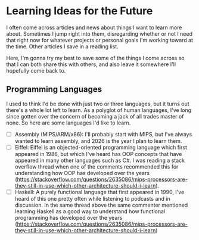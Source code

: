 # Learning Ideas for the Future
I often come across articles and news about things I want to learn more about. Sometimes I jump right into them, disregarding whether or not I need that right now for whatever projects or personal goals I'm working toward at the time. Other articles I save in a reading list. 

Here, I'm gonna try my best to save some of the things I come across so that I can both share this with others, and also leave it somewhere I'll hopefully come back to.

## Programming Languages
I used to think I'd be done with just two or three languages, but it turns out there's a whole lot left to learn. As a polyglot of human languages, I've long since gotten over the concern of becoming a jack of all trades master of none. So here are some languages I'd like to learn.

- [ ] Assembly (MIPS/ARM/x86): I'll probably start with MIPS, but I've always wanted to learn assembly, and 2026 is the year I plan to learn them.
- [ ] Eiffel: Eiffel is an objected-oriented programming language which first appeared in 1986, but which I've heard has OOP concepts that have appeared in many other languages such as C#. I was reading a stack overflow thread when one of the comments recommended this for understanding how OOP has developed over the years (https://stackoverflow.com/questions/2635086/mips-processors-are-they-still-in-use-which-other-architecture-should-i-learn).
- [ ] Haskell: A purely functional language that first appeared in 1990, I've heard of this one pretty often while listening to podcasts and in discussion. In the same thread above the same commenter mentioned learning Haskell as a good way to understand how functional programming has developed over the years (https://stackoverflow.com/questions/2635086/mips-processors-are-they-still-in-use-which-other-architecture-should-i-learn)